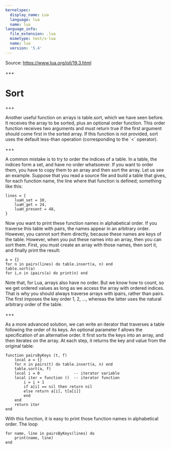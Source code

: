 ```yaml
---
kernelspec:
  display_name: Lua
  language: lua
  name: lua
language_info:
  file_extension: .lua
  mimetype: text/x-lua
  name: lua
  version: '5.4'
---
```


Source: https://www.lua.org/pil/19.3.html

+++

# Sort

+++

Another useful function on arrays is table.sort, which we have seen before. It receives the array to be sorted, plus an optional order function. This order function receives two arguments and must return true if the first argument should come first in the sorted array. If this function is not provided, sort uses the default less-than operation (corresponding to the `<´ operator).

+++

A common mistake is to try to order the indices of a table. In a table, the indices form a set, and have no order whatsoever. If you want to order them, you have to copy them to an array and then sort the array. Let us see an example. Suppose that you read a source file and build a table that gives, for each function name, the line where that function is defined; something like this:

```{code-cell}
lines = {
    luaH_set = 10,
    luaH_get = 24,
    luaH_present = 48,
}
```

 Now you want to print these function names in alphabetical order. If you traverse this table with pairs, the names appear in an arbitrary order. However, you cannot sort them directly, because these names are keys of the table. However, when you put these names into an array, then you can sort them. First, you must create an array with those names, then sort it, and finally print the result:

```{code-cell}
a = {}
for n in pairs(lines) do table.insert(a, n) end
table.sort(a)
for i,n in ipairs(a) do print(n) end
```

Note that, for Lua, arrays also have no order. But we know how to count, so we get ordered values as long as we access the array with ordered indices. That is why you should always traverse arrays with ipairs, rather than pairs. The first imposes the key order 1, 2, ..., whereas the latter uses the natural arbitrary order of the table.

+++

As a more advanced solution, we can write an iterator that traverses a table following the order of its keys. An optional parameter f allows the specification of an alternative order. It first sorts the keys into an array, and then iterates on the array. At each step, it returns the key and value from the original table:

```{code-cell}
function pairsByKeys (t, f)
    local a = {}
    for n in pairs(t) do table.insert(a, n) end
    table.sort(a, f)
    local i = 0               -- iterator variable
    local iter = function ()  -- iterator function
        i = i + 1
        if a[i] == nil then return nil
        else return a[i], t[a[i]]
        end
    end
    return iter
end
```

 With this function, it is easy to print those function names in alphabetical order. The loop

```{code-cell}
for name, line in pairsByKeys(lines) do
    print(name, line)
end
```
